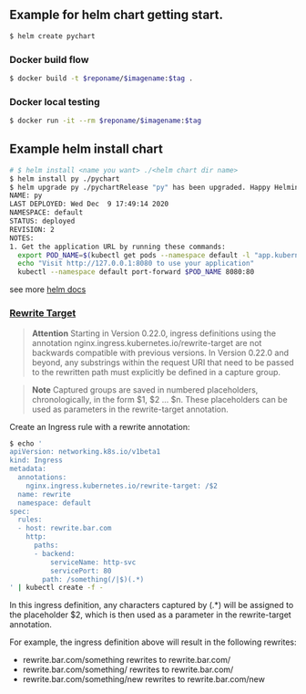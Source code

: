 
## Example for helm chart getting start.

```bash
$ helm create pychart
```

### Docker build flow
```bash
$ docker build -t $reponame/$imagename:$tag .
```

### Docker local testing
```bash
$ docker run -it --rm $reponame/$imagename:$tag
```

## Example helm install chart
```bash
# $ helm install <name you want> ./<helm chart dir name>
$ helm install py ./pychart
$ helm upgrade py ./pychartRelease "py" has been upgraded. Happy Helming!
NAME: py
LAST DEPLOYED: Wed Dec  9 17:49:14 2020
NAMESPACE: default
STATUS: deployed
REVISION: 2
NOTES:
1. Get the application URL by running these commands:
  export POD_NAME=$(kubectl get pods --namespace default -l "app.kubernetes.io/name=pychart,app.kubernetes.io/instance=py" -o jsonpath="{.items[0].metadata.name}")
  echo "Visit http://127.0.0.1:8080 to use your application"
  kubectl --namespace default port-forward $POD_NAME 8080:80
```

see more [helm docs](https://helm.sh/docs/helm/helm_install/)


### [Rewrite Target](https://kubernetes.github.io/ingress-nginx/examples/rewrite/) 
> **Attention**
> Starting in Version 0.22.0, ingress definitions using the annotation nginx.ingress.kubernetes.io/rewrite-target are not backwards compatible with previous versions. In Version 0.22.0 and beyond, any substrings within the request URI that need to be passed to the rewritten path must explicitly be defined in a capture group.

> **Note**
> Captured groups are saved in numbered placeholders, chronologically, in the form $1, $2 ... $n. These placeholders can be used as parameters in the rewrite-target annotation.

Create an Ingress rule with a rewrite annotation:
```bash
$ echo '
apiVersion: networking.k8s.io/v1beta1
kind: Ingress
metadata:
  annotations:
    nginx.ingress.kubernetes.io/rewrite-target: /$2
  name: rewrite
  namespace: default
spec:
  rules:
  - host: rewrite.bar.com
    http:
      paths:
      - backend:
          serviceName: http-svc
          servicePort: 80
        path: /something(/|$)(.*)
' | kubectl create -f -
```
In this ingress definition, any characters captured by (.*) will be assigned to the placeholder $2, which is then used as a parameter in the rewrite-target annotation.

For example, the ingress definition above will result in the following rewrites:

- rewrite.bar.com/something rewrites to rewrite.bar.com/
- rewrite.bar.com/something/ rewrites to rewrite.bar.com/
- rewrite.bar.com/something/new rewrites to rewrite.bar.com/new